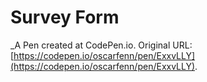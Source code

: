 # Survey Form
 _A Pen created at CodePen.io. Original URL: [https://codepen.io/oscarfenn/pen/ExxvLLY](https://codepen.io/oscarfenn/pen/ExxvLLY).

 